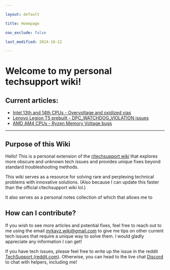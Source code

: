 ```yaml
---

layout: default

title: Homepage

nav_exclude: false

last_modified: 2024-10-12

---
```

# Welcome to my personal techsupport wiki!
## Current articles:

* [Intel 13th and 14th CPUs - Overvoltage and oxidized vias](/docs/Intel-13th-and-14th-bug)
* [Lenovo Legion T5 prebuilt - DPC_WATCHDOG_VIOLATION issues](/docs/Lenovo-Legion-T5-bug)
* [AMD AM4 CPUs - Ryzen Memory Voltage bugs](/docs/Ryzen-AM4-bug)

---

## Purpose of this Wiki

Hello! This is a personal extension of the [r/techsupport wiki](https://rtech.support/) that explores more obscure and unknown tech issues and provides unique fixes beyond standard troubleshooting methods.

This wiki serves as a resource for solving rare and perplexing technical problems with innovative solutions. (Also because I can update this faster than the official r/techsupport wiki lol.)

It also serves as a personal notes collection of which that allows me to 
## How can I contribute?

If you wish to see more articles and potential fixes, feel free to reach out to me using the email [mrkayz.wiki@gmail.com](mailto:mrkayz.wiki@gmail.com) to give me tips on other current tech issues that require a unique way to solve them. I would gladly appreciate any information I can get!

If you have tech issues, please feel free to write up the issue in the reddit [TechSupport (reddit.com)](https://www.reddit.com/r/techsupport/). Otherwise, you can head to the live chat [Discord](https://discord.com/invite/2EDwzWa) to chat with helpers, including me!